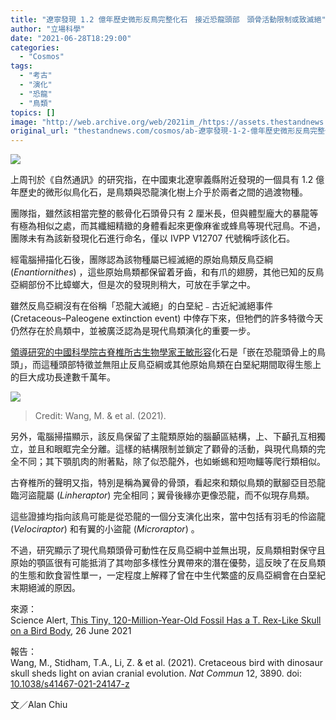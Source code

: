 ```yaml
---
title: "遼寧發現 1.2 億年歷史微形反鳥完整化石　接近恐龍頭部　頭骨活動限制或致滅絕"
author: "立場科學"
date: "2021-06-28T18:29:00"
categories:
  - "Cosmos"
tags:
  - "考古"
  - "演化"
  - "恐龍"
  - "鳥類"
topics: []
image: "http://web.archive.org/web/2021im_/https://assets.thestandnews.com/media/photos/bird-18_6cgyv.png"
original_url: "thestandnews.com/cosmos/ab-遼寧發現-1-2-億年歷史微形反鳥完整化石-接近恐龍頭部-頭骨活動限制或致滅絕"
---
```

![](http://web.archive.org/web/2021im_/https://assets.thestandnews.com/media/photos/bird-18_6cgyv.png)

上周刊於《自然通訊》的研究指，在中國東北遼寧義縣附近發現的一個具有 1.2 億年歷史的微形似鳥化石，是鳥類與恐龍演化樹上介乎於兩者之間的過渡物種。

團隊指，雖然該相當完整的骸骨化石頭骨只有 2 厘米長，但與體型龐大的暴龍等有極為相似之處，而其纖細精緻的身體看起來更像麻雀或蜂鳥等現代冠鳥。不過，團隊未有為該新發現化石進行命名，僅以 IVPP V12707 代號稱呼該化石。

經電腦掃描化石後，團隊認為該物種屬已經滅絕的原始鳥類反鳥亞綱 (_Enantiornithes_) ，這些原始鳥類都保留着牙齒，和有爪的翅膀，其他已知的反鳥亞綱部份不比蟑螂大，但是次的發現則稍大，可放在手掌之中。

雖然反鳥亞綱沒有在俗稱「恐龍大滅絕」的白堊紀﹣古近紀滅絕事件 (Cretaceous–Paleogene extinction event) 中倖存下來，但牠們的許多特徵今天仍然存在於鳥類中，並被廣泛認為是現代鳥類演化的重要一步。

[領導研究的中國科學院古脊椎所古生物學家王敏形容](http://web.archive.org/web/20211229132344/http://www.cas.cn/syky/202106/t20210624_4794771.shtml)化石是「嵌在恐龍頭骨上的鳥頭」，而這種頭部特徵並無阻止反鳥亞綱或其他原始鳥類在白堊紀期間取得生態上的巨大成功長達數千萬年。

![](http://web.archive.org/web/2021im_/https://assets.thestandnews.com/media/photos/W020210625386954321753_9dSVg.jpeg)
> Credit: Wang, M. & et al. (2021).

另外，電腦掃描顯示，該反鳥保留了主龍類原始的腦顳區結構，上、下顳孔互相獨立，並且和眼眶完全分離。這樣的結構限制並鎖定了顴骨的活動，與現代鳥類的完全不同；其下顎肌肉的附著點，除了似恐龍外，也如蜥蜴和短吻鱷等爬行類相似。

古脊椎所的聲明又指，特別是稱為翼骨的骨頭，看起來和類似鳥類的獸腳亞目恐龍臨河盜龍屬 (_Linheraptor_) 完全相同；翼骨後緣亦更像恐龍，而不似現存鳥類。

這些證據均指向該鳥可能是從恐龍的一個分支演化出來，當中包括有羽毛的伶盜龍 (_Velociraptor_) 和有翼的小盜龍 (_Microraptor_) 。

不過，研究顯示了現代鳥類頭骨可動性在反鳥亞綱中並無出現，反鳥類相對保守且原始的顎區很有可能抵消了其吻部多樣性分異帶來的潛在優勢，這反映了在反鳥類的生態和飲食習性單一，一定程度上解釋了曾在中生代繁盛的反鳥亞綱會在白堊紀末期絕滅的原因。

來源：  
Science Alert, [This Tiny, 120-Million-Year-Old Fossil Has a T. Rex-Like Skull on a Bird Body](http://web.archive.org/web/20211229132344/https://www.sciencealert.com/this-tiny-120-million-year-old-fossil-has-a-t-rex-like-skull-on-a-bird-body), 26 June 2021

報告：  
Wang, M., Stidham, T.A., Li, Z. & et al. (2021). Cretaceous bird with dinosaur skull sheds light on avian cranial evolution. _Nat Commun_ 12, 3890. doi: [10.1038/s41467-021-24147-z](http://web.archive.org/web/20211229132344/https://doi.org/10.1038/s41467-021-24147-z)

文／Alan Chiu